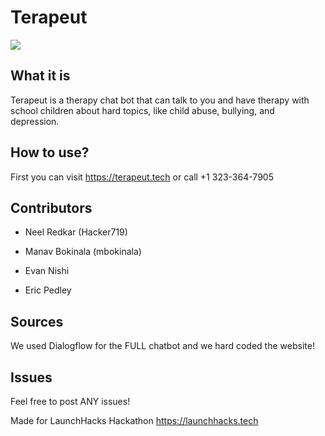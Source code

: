 # Terapeut

<img src="https://storage.googleapis.com/cloudprod-apiai/58731e6e-fdf3-4a25-83f0-f266ed382636_s.png" >

## What it is

Terapeut is a therapy chat bot that can talk to you and have therapy with school children about hard topics, like child abuse, bullying, and depression.

## How to use?

First you can visit https://terapeut.tech or call +1 323-364-7905

## Contributors

- Neel Redkar (Hacker719)

- Manav Bokinala (mbokinala)

- Evan Nishi

- Eric Pedley

## Sources

We used Dialogflow for the FULL chatbot and we hard coded the website!

## Issues

Feel free to post ANY issues!

Made for LaunchHacks Hackathon
https://launchhacks.tech
